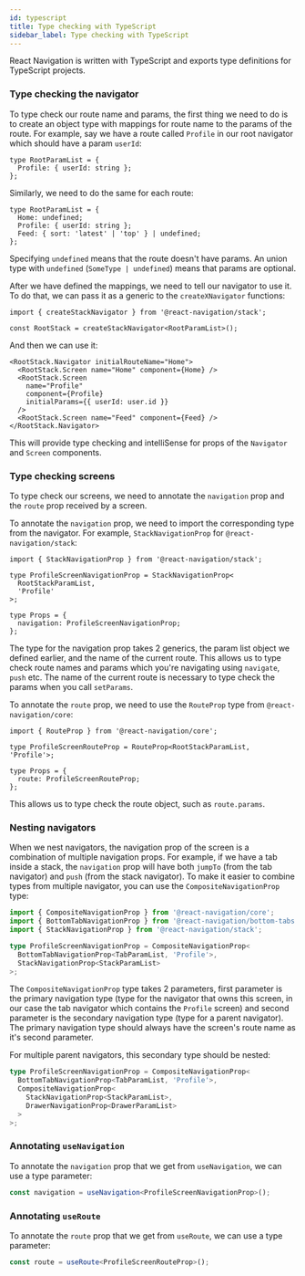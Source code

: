 ```yaml
---
id: typescript
title: Type checking with TypeScript
sidebar_label: Type checking with TypeScript
---
```


React Navigation is written with TypeScript and exports type definitions for TypeScript projects.

### Type checking the navigator

To type check our route name and params, the first thing we need to do is to create an object type with mappings for route name to the params of the route. For example, say we have a route called `Profile` in our root navigator which should have a param `userId`:

```tsx
type RootParamList = {
  Profile: { userId: string };
};
```

Similarly, we need to do the same for each route:

```tsx
type RootParamList = {
  Home: undefined;
  Profile: { userId: string };
  Feed: { sort: 'latest' | 'top' } | undefined;
};
```

Specifying `undefined` means that the route doesn't have params. An union type with `undefined` (`SomeType | undefined`) means that params are optional.

After we have defined the mappings, we need to tell our navigator to use it. To do that, we can pass it as a generic to the `createXNavigator` functions:

```tsx
import { createStackNavigator } from '@react-navigation/stack';

const RootStack = createStackNavigator<RootParamList>();
```

And then we can use it:

```tsx
<RootStack.Navigator initialRouteName="Home">
  <RootStack.Screen name="Home" component={Home} />
  <RootStack.Screen
    name="Profile"
    component={Profile}
    initialParams={{ userId: user.id }}
  />
  <RootStack.Screen name="Feed" component={Feed} />
</RootStack.Navigator>
```

This will provide type checking and intelliSense for props of the `Navigator` and `Screen` components.

### Type checking screens

To type check our screens, we need to annotate the `navigation` prop and the `route` prop received by a screen.

To annotate the `navigation` prop, we need to import the corresponding type from the navigator. For example, `StackNavigationProp` for `@react-navigation/stack`:

```tsx
import { StackNavigationProp } from '@react-navigation/stack';

type ProfileScreenNavigationProp = StackNavigationProp<
  RootStackParamList,
  'Profile'
>;

type Props = {
  navigation: ProfileScreenNavigationProp;
};
```

The type for the navigation prop takes 2 generics, the param list object we defined earlier, and the name of the current route. This allows us to type check route names and params which you're navigating using `navigate`, `push` etc. The name of the current route is necessary to type check the params when you call `setParams`.

To annotate the `route` prop, we need to use the `RouteProp` type from `@react-navigation/core`:

```tsx
import { RouteProp } from '@react-navigation/core';

type ProfileScreenRouteProp = RouteProp<RootStackParamList, 'Profile'>;

type Props = {
  route: ProfileScreenRouteProp;
};
```

This allows us to type check the route object, such as `route.params`.

### Nesting navigators

When we nest navigators, the navigation prop of the screen is a combination of multiple navigation props. For example, if we have a tab inside a stack, the `navigation` prop will have both `jumpTo` (from the tab navigator) and `push` (from the stack navigator). To make it easier to combine types from multiple navigator, you can use the `CompositeNavigationProp` type:

```ts
import { CompositeNavigationProp } from '@react-navigation/core';
import { BottomTabNavigationProp } from '@react-navigation/bottom-tabs';
import { StackNavigationProp } from '@react-navigation/stack';

type ProfileScreenNavigationProp = CompositeNavigationProp<
  BottomTabNavigationProp<TabParamList, 'Profile'>,
  StackNavigationProp<StackParamList>
>;
```

The `CompositeNavigationProp` type takes 2 parameters, first parameter is the primary navigation type (type for the navigator that owns this screen, in our case the tab navigator which contains the `Profile` screen) and second parameter is the secondary navigation type (type for a parent navigator). The primary navigation type should always have the screen's route name as it's second parameter.

For multiple parent navigators, this secondary type should be nested:

```ts
type ProfileScreenNavigationProp = CompositeNavigationProp<
  BottomTabNavigationProp<TabParamList, 'Profile'>,
  CompositeNavigationProp<
    StackNavigationProp<StackParamList>,
    DrawerNavigationProp<DrawerParamList>
  >
>;
```

### Annotating `useNavigation`

To annotate the `navigation` prop that we get from `useNavigation`, we can use a type parameter:

```ts
const navigation = useNavigation<ProfileScreenNavigationProp>();
```

### Annotating `useRoute`

To annotate the `route` prop that we get from `useRoute`, we can use a type parameter:

```ts
const route = useRoute<ProfileScreenRouteProp>();
```
